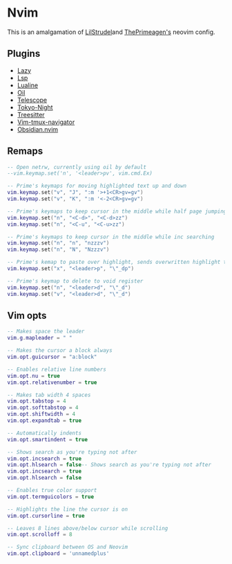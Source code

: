 # Nvim

This is an amalgamation of [LilStrudel](https://github.com/Lil-Strudel/.dotfiles)and [ThePrimeagen's](https://www.youtube.com/watch?v=w7i4amO_zaE&t=814s) neovim config.

## Plugins

- [Lazy](https://github.com/folke/lazy.nvim)
- [Lsp](https://github.com/VonHeikemen/lsp-zero.nvim)
- [Lualine](https://github.com/nvim-lualine/lualine.nvim)
- [Oil](https://github.com/stevearc/oil.nvim)
- [Telescope](https://github.com/nvim-telescope/telescope.nvim)
- [Tokyo-Night](https://github.com/folke/tokyonight.nvim)
- [Treesitter](https://github.com/nvim-treesitter/nvim-treesitter)
- [Vim-tmux-navigator](https://github.com/christoomey/vim-tmux-navigator)
- [Obsidian.nvim](https://github.com/epwalsh/obsidian.nvim)

## Remaps
``` lua
-- Open netrw, currently using oil by default
--vim.keymap.set('n', '<leader>pv', vim.cmd.Ex)

-- Prime's keymaps for moving highlighted text up and down 
vim.keymap.set("v", "J", ":m '>+1<CR>gv=gv")
vim.keymap.set("v", "K", ":m '<-2<CR>gv=gv")

-- Prime's keymaps to keep cursor in the middle while half page jumping
vim.keymap.set("n", "<C-d>", "<C-d>zz")
vim.keymap.set("n", "<C-u", "<C-u>zz")

-- Prime's keymaps to keep cursor in the middle while inc searching
vim.keymap.set("n", "n", "nzzzv")
vim.keymap.set("n", "N", "Nzzzv")

-- Prime's kemap to paste over highlight, sends overwritten highlight to void register
vim.keymap.set("x", "<leader>p", "\"_dp")

-- Prime's keymap to delete to void register
vim.keymap.set("n", "<leader>d", "\"_d")
vim.keymap.set("v", "<leader>d", "\"_d")
```

## Vim opts
``` lua
-- Makes space the leader
vim.g.mapleader = " "

-- Makes the cursor a block always
vim.opt.guicursor = "a:block"

-- Enables relative line numbers
vim.opt.nu = true
vim.opt.relativenumber = true

-- Makes tab width 4 spaces
vim.opt.tabstop = 4
vim.opt.softtabstop = 4
vim.opt.shiftwidth = 4
vim.opt.expandtab = true

-- Automatically indents
vim.opt.smartindent = true

-- Shows search as you're typing not after
vim.opt.incsearch = true
vim.opt.hlsearch = false-- Shows search as you're typing not after
vim.opt.incsearch = true
vim.opt.hlsearch = false

-- Enables true color support
vim.opt.termguicolors = true

-- Highlights the line the cursor is on
vim.opt.cursorline = true

-- Leaves 8 lines above/below cursor while scrolling
vim.opt.scrolloff = 8

-- Sync clipboard between OS and Neovim
vim.opt.clipboard = 'unnamedplus'
```
